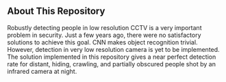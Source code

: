 ## About This Repository
Robustly detecting people in low resolution CCTV is a very important problem in security. Just a few years ago, there were no satisfactory solutions to achieve this goal. CNN makes object recognition trivial. However, detection in very low resolution camera is yet to be implemented. The solution implemented in this repository gives a near perfect detection rate for distant, hiding, crawling, and partially obscured people shot by an infrared camera at night.
